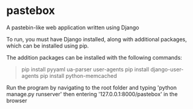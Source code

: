 # pastebox
A pastebin-like web application written using Django

To run, you must have Django installed, along with additional packages, which can be installed using pip.

The addition packages can be installed with the following commands:
> pip install pyyaml ua-parser user-agents
> pip install django-user-agents
> pip install python-memcached


Run the program by navigating to the root folder and typing 'python manage.py runserver' then entering '127.0.0.1:8000/pastebox' in the browser 
